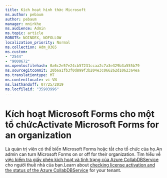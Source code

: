 ```yaml
---
title: Kích hoạt hình thức Microsoft
ms.author: pebaum
author: pebaum
manager: mnirkhe
ms.audience: Admin
ms.topic: article
ROBOTS: NOINDEX, NOFOLLOW
localization_priority: Normal
ms.collection: Adm_O365
ms.custom:
- "2544"
- "9000672"
ms.openlocfilehash: 0a6c2e57e24cb57231ccaa2c7a3e329b3a555b79
ms.sourcegitcommit: 20b6a1fb3f0d899f3b204e3c066262d10623a4ea
ms.translationtype: MT
ms.contentlocale: vi-VN
ms.lasthandoff: 07/25/2019
ms.locfileid: "35903996"
---
```

# <a name="activate-microsoft-forms-for-an-organization"></a><span data-ttu-id="30b30-102">Kích hoạt Microsoft Forms cho một tổ chức</span><span class="sxs-lookup"><span data-stu-id="30b30-102">Activate Microsoft Forms for an organization</span></span>

<span data-ttu-id="30b30-103">Là quản trị viên có thể biến Microsoft Forms hoặc tắt cho tổ chức của họ.</span><span class="sxs-lookup"><span data-stu-id="30b30-103">An admin can turn Microsoft Forms on or off for their organization.</span></span> <span data-ttu-id="30b30-104">Tìm hiểu về [việc kiểm tra giấy phép kích hoạt và tình trạng của Azure CollabDBService](https://support.office.com/article/Turn-off-or-turn-on-Microsoft-Forms-8dcbf3ab-f2d6-459a-b8be-8d9892132a43) cho người thuê nhà của bạn.</span><span class="sxs-lookup"><span data-stu-id="30b30-104">Learn about [checking license activation and the status of the Azure CollabDBService](https://support.office.com/article/Turn-off-or-turn-on-Microsoft-Forms-8dcbf3ab-f2d6-459a-b8be-8d9892132a43) for your tenant.</span></span>